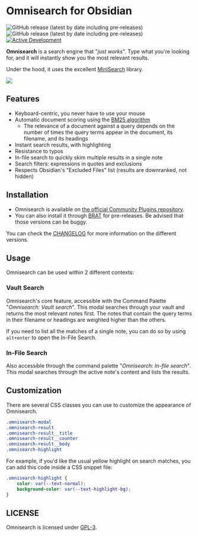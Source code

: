 # Omnisearch for Obsidian

![GitHub release (latest by date including pre-releases)](https://img.shields.io/github/v/release/scambier/obsidian-omnisearch) ![GitHub release (latest by date including pre-releases)](https://img.shields.io/github/v/release/scambier/obsidian-omnisearch?include_prereleases&label=BRAT%20beta) [![Active Development](https://img.shields.io/badge/Maintenance%20Level-Actively%20Developed-brightgreen.svg)](https://gist.github.com/cheerfulstoic/d107229326a01ff0f333a1d3476e068d)


**Omnisearch** is a search engine that "_just works_". Type what you're looking for, and it will instantly show you the most relevant results.

Under the hood, it uses the excellent [MiniSearch](https://github.com/lucaong/minisearch) library.

![](https://raw.githubusercontent.com/scambier/obsidian-omnisearch/master/images/omnisearch.gif)

## Features

- Keyboard-centric, you never have to use your mouse
- Automatic document scoring using the [BM25 algorithm](https://github.com/lucaong/minisearch/issues/129#issuecomment-1046257399)
  - The relevance of a document against a query depends on the number of times the query terms appear in the document, its filename, and its headings
- Instant search results, with highlighting
- Resistance to typos
- In-file search to quickly skim multiple results in a single note
- Search filters: expressions in quotes and exclusions
- Respects Obsidian's "Excluded Files" list (results are downranked, not hidden)

## Installation

- Omnisearch is available on [the official Community Plugins repository](https://obsidian.md/plugins?search=omnisearch#).
- You can also install it through [BRAT](https://github.com/TfTHacker/obsidian42-brat) for pre-releases. Be advised that those versions can be buggy.

You can check the [CHANGELOG](./CHANGELOG.md) for more information on the different versions.

## Usage

Omnisearch can be used within 2 different contexts:

### Vault Search

Omnisearch's core feature, accessible with the Command Palette "_Omnisearch: Vault search_". This modal searches through your vault and returns the most relevant notes first. The notes that contain the query terms in their filename or headings are weighted higher than the others.

If you need to list all the matches of a single note, you can do so by using `alt+enter` to open the In-File Search.

### In-File Search

Also accessible through the command palette "_Omnisearch: In-file search_". This modal searches through the active note's content and lists the results.

## Customization

There are several CSS classes you can use to customize the appearance of Omnisearch.

```css
.omnisearch-modal
.omnisearch-result
.omnisearch-result__title
.omnisearch-result__counter
.omnisearch-result__body
.omnisearch-highlight
```

For example, if you'd like the usual yellow highlight on search matches, you can add this code inside a CSS snippet file:

```css
.omnisearch-highlight {
    color: var(--text-normal);
    background-color: var(--text-highlight-bg);
}
```


## LICENSE

Omnisearch is licensed under [GPL-3](https://tldrlegal.com/license/gnu-general-public-license-v3-(gpl-3)).
